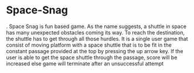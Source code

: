 # Space-Snag
. Space Snag  is fun based game. As the name suggests, a shuttle in space has many unexpected obstacles coming its way. To reach the destination, the shuttle has to get through all those hurdles. It is a single user game that consist of moving platform with a space shuttle that is to be fit in the constant passage provided at the top by pressing the up arrow key. If the user is able to get the space shuttle  through the passage, score will be increased else game will terminate after an unsuccessful attempt
